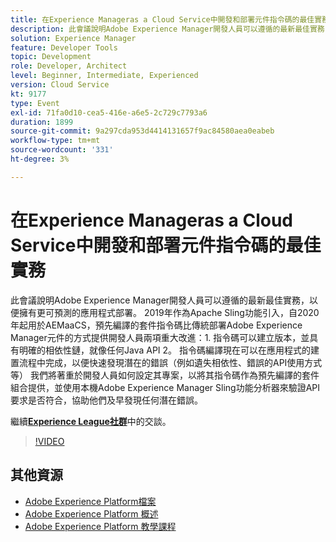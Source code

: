 ```yaml
---
title: 在Experience Manageras a Cloud Service中開發和部署元件指令碼的最佳實務
description: 此會議說明Adobe Experience Manager開發人員可以遵循的最新最佳實務，以便擁有更可預測的應用程式部署。 2019年作為Apache Sling功能引入，自2020年起用於AEMaaCS，預先編譯的套件指令碼比部署Adobe Experience Manager元件的傳統方法提供開發人員兩個重大改進 — 1。 指令碼可以建立版本，並具有明確的相依性鏈，就像任何Java API 2。 指令碼編譯現在可以在應用程式的建置流程中完成，以便快速發現潛在的錯誤（例如遺失相依性、錯誤的API使用方式等） 我們將著重於開發人員如何設定其專案，以將其指令碼作為預先編譯的套件組合提供，並使用本機Adobe Experience Manager Sling功能分析器來驗證API要求是否符合，協助他們及早發現任何潛在錯誤。
solution: Experience Manager
feature: Developer Tools
topic: Development
role: Developer, Architect
level: Beginner, Intermediate, Experienced
version: Cloud Service
kt: 9177
type: Event
exl-id: 71fa0d10-cea5-416e-a6e5-2c729c7793a6
duration: 1899
source-git-commit: 9a297cda953d4414131657f9ac84580aea0eabeb
workflow-type: tm+mt
source-wordcount: '331'
ht-degree: 3%

---
```


# 在Experience Manageras a Cloud Service中開發和部署元件指令碼的最佳實務

此會議說明Adobe Experience Manager開發人員可以遵循的最新最佳實務，以便擁有更可預測的應用程式部署。 2019年作為Apache Sling功能引入，自2020年起用於AEMaaCS，預先編譯的套件指令碼比傳統部署Adobe Experience Manager元件的方式提供開發人員兩項重大改進：1. 指令碼可以建立版本，並具有明確的相依性鏈，就像任何Java API 2。 指令碼編譯現在可以在應用程式的建置流程中完成，以便快速發現潛在的錯誤（例如遺失相依性、錯誤的API使用方式等） 我們將著重於開發人員如何設定其專案，以將其指令碼作為預先編譯的套件組合提供，並使用本機Adobe Experience Manager Sling功能分析器來驗證API要求是否符合，協助他們及早發現任何潛在錯誤。

繼續&#x200B;**[Experience League社群](https://adobe.ly/3zJrS0f)**&#x200B;中的交談。

>[!VIDEO](https://video.tv.adobe.com/v/337851/?quality=12&learn=on&hidetitle=true)

## 其他資源

- [Adobe Experience Platform檔案](https://experienceleague.adobe.com/docs/experience-platform.html)
- [Adobe Experience Platform 概述](https://experienceleague.adobe.com/docs/experience-platform/landing/home.html?lang=zh-Hant)
- [Adobe Experience Platform 教學課程](https://experienceleague.adobe.com/docs/platform-learn/tutorials/overview.html?lang=zh-Hant)
